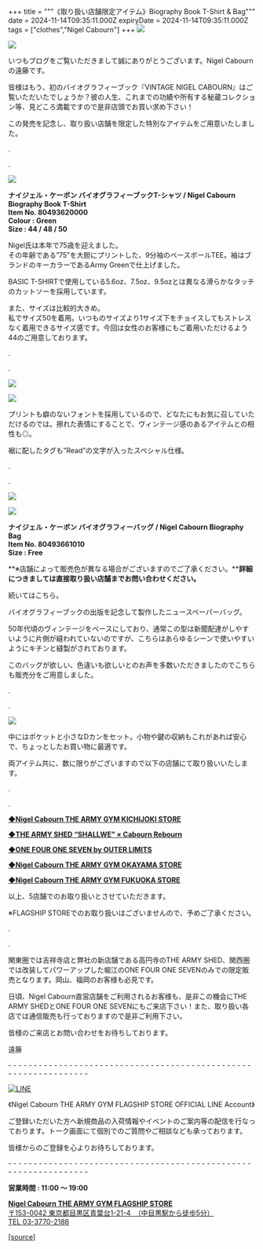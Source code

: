 +++
title = """《取り扱い店舗限定アイテム》Biography Book T-Shirt & Bag"""
date = 2024-11-14T09:35:11.000Z
expiryDate = 2024-11-14T09:35:11.000Z
tags = ["clothes","Nigel Cabourn"]
+++
![](https://cdn.shopify.com/s/files/1/0094/9295/5196/files/IMG_1805_3a57bc8b-33e6-4cee-814a-5f1d8cfdf251_480x480.jpg?v=1731494168)

![](https://cdn.shopify.com/s/files/1/0094/9295/5196/files/IMG_1865_ecd5f300-614c-4b6d-b897-41be2f8ed5fc_480x480.jpg?v=1731543798)

いつもブログをご覧いただきまして誠にありがとうございます。Nigel Cabournの遠藤です。

皆様はもう、初のバイオグラフィーブック『VINTAGE NIGEL CABOURN』はご覧いただいたでしょうか？彼の人生、これまでの功績や所有する秘蔵コレクション等、見どころ満載ですので是非店頭でお買い求め下さい！

この発売を記念し、取り扱い店舗を限定した特別なアイテムをご用意いたしました。

.

. 

![](https://cdn.shopify.com/s/files/1/0094/9295/5196/files/IMG_1779_1cdd342c-0d87-475b-92fd-005646f6cebc_480x480.jpg?v=1731494168)

**ナイジェル・ケーボン バイオグラフィーブックT-シャツ / Nigel Cabourn Biography Book T-Shirt  
Item No. 80493620000**  
**Colour : Green**  
**Size : 44 / 48 / 50**

Nigel氏は本年で75歳を迎えました。  
その年齢である”75”を大胆にプリントした、9分袖のベースボールTEE。袖はブランドのキーカラーであるArmy Greenで仕上げました。

BASIC T-SHIRTで使用している5.6oz、7.5oz、9.5ozとは異なる滑らかなタッチのカットソーを採用しています。

また、サイズは比較的大きめ。  
私でサイズ50を着用。いつものサイズより1サイズ下をチョイスしてもストレスなく着用できるサイズ感です。今回は女性のお客様にもご着用いただけるよう44のご用意しております。

.

.

![](https://cdn.shopify.com/s/files/1/0094/9295/5196/files/IMG_1795_480x480.jpg?v=1731494169)

![](https://cdn.shopify.com/s/files/1/0094/9295/5196/files/IMG_1792_480x480.jpg?v=1731494168)

プリントも癖のないフォントを採用しているので、どなたにもお気に召していただけるのでは。擦れた表情にすることで、ヴィンテージ感のあるアイテムとの相性も◎。

裾に配したタグも”Read”の文字が入ったスペシャル仕様。

.

.

![](https://cdn.shopify.com/s/files/1/0094/9295/5196/files/IMG_1836_b86f9bb7-85d0-4ae9-b699-6c2d47900923_480x480.jpg?v=1731494168)

**![](https://cdn.shopify.com/s/files/1/0094/9295/5196/files/IMG_1847_80f303da-9a94-45be-9422-bd6d5af13417_480x480.jpg?v=1731494169)**

**ナイジェル・ケーボン バイオグラフィーバッグ / Nigel Cabourn Biography Bag  
Item No. 80493661010**  
**Size : Free**

**※店舗によって販売色が異なる場合がございますのでご了承ください。****詳細につきましては直接取り扱い店舗までお問い合わせください。**

続いてはこちら。

バイオグラフィーブックの出版を記念して製作したニュースペーパーバッグ。

50年代頃のヴィンテージをベースにしており、通常この型は新聞配達がしやすいように片側が縫われていないのですが、こちらはあらゆるシーンで使いやすいようにキチンと縫製がされております。

このバッグが欲しい、色違いも欲しいとのお声を多数いただきましたのでこちらも販売分をご用意しました。

.

.

![](https://cdn.shopify.com/s/files/1/0094/9295/5196/files/IMG_1870_2d9d5371-27ea-4506-98f8-808c949386f8_480x480.jpg?v=1731494169)

中にはポケットと小さなDカンをセット。小物や鍵の収納もこれがあれば安心で、ちょっとしたお買い物に最適です。

両アイテム共に、数に限りがございますので以下の店舗にて取り扱いいたします。

.

.

[**◆Nigel Cabourn THE ARMY GYM KICHIJOKI STORE**](https://cabourn.jp/pages/shop-detail/kichijoji)

**[◆THE ARMY SHED “SHALLWE” × Cabourn Rebourn](https://cabourn.jp/blogs/shop-info/new-open-the-army-shed-shallwe)**

[**◆ONE FOUR ONE SEVEN by OUTER LIMITS**](https://1417-store.com/)

[**◆Nigel Cabourn THE ARMY GYM OKAYAMA STORE**](https://cabourn.jp/pages/shop-detail/okayama)

[**◆Nigel Cabourn THE ARMY GYM FUKUOKA STORE**](https://cabourn.jp/pages/shop-detail/fukuoka)

以上、5店舗でのお取り扱いとさせていただきます。

※FLAGSHIP STOREでのお取り扱いはございませんので、予めご了承ください。

.

.

関東圏では吉祥寺店と弊社の新店舗である高円寺のTHE ARMY SHED、関西圏では改装してパワーアップした堀江のONE FOUR ONE SEVENのみでの限定販売となります。岡山、福岡のお客様も必見です。

日頃、Nigel Cabourn直営店舗をご利用されるお客様も、是非この機会にTHE ARMY SHEDとONE FOUR ONE SEVENにもご来店下さい！また、取り扱い各店では通信販売も行っておりますので是非ご利用下さい。

皆様のご来店とお問い合わせをお待ちしております。

遠藤

\- - - - - - - - - - - - - - - - - - - - - - - - - - - - - - - - - - - - - - - - - - - - - - - - - - - - - - - - - - - - - - - -  

[![LINE](https://cdn.shopify.com/s/files/1/0094/9295/5196/files/ja_600x600.png?v=1631941030)](https://lin.ee/NpdpRpF)

《Nigel Cabourn THE ARMY GYM FLAGSHIP STORE OFFICIAL LINE Account》

ご登録いただいた方へ新規商品の入荷情報やイベントのご案内等の配信を行なっております。トーク画面にて個別でのご質問やご相談なども承っております。

皆様からのご登録を心よりお待ちしております。

\- - - - - - - - - - - - - - - - - - - - - - - - - - - - - - - - - - - - - - - - - - - - - - - - - - - - - - - - - - - - - - - - 

**営業時間 : 11:00 〜 19:00**

[**Nigel Cabourn THE ARMY GYM FLAGSHIP STORE**](https://cabourn.jp/pages/flagship)  
[〒153-0042 東京都目黒区青葉台1-21-4　（中目黒駅から徒歩5分）](https://cabourn.jp/pages/flagship)  
[TEL 03-3770-2186](https://cabourn.jp/pages/flagship)

[[source]](https://cabourn.jp/blogs/shop-info/flagship20241114)
